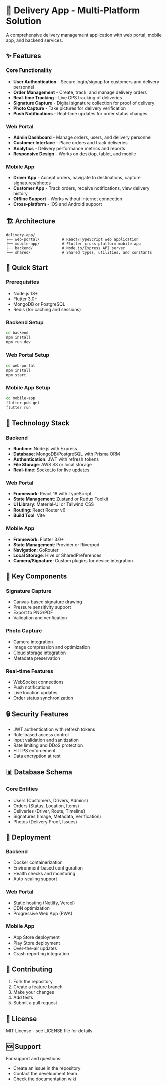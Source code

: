# 🚚 Delivery App - Multi-Platform Solution

A comprehensive delivery management application with web portal, mobile app, and backend services.

## ✨ Features

### Core Functionality
- **User Authentication** - Secure login/signup for customers and delivery personnel
- **Order Management** - Create, track, and manage delivery orders
- **Real-time Tracking** - Live GPS tracking of deliveries
- **Signature Capture** - Digital signature collection for proof of delivery
- **Photo Capture** - Take pictures for delivery verification
- **Push Notifications** - Real-time updates for order status changes

### Web Portal
- **Admin Dashboard** - Manage orders, users, and delivery personnel
- **Customer Interface** - Place orders and track deliveries
- **Analytics** - Delivery performance metrics and reports
- **Responsive Design** - Works on desktop, tablet, and mobile

### Mobile App
- **Driver App** - Accept orders, navigate to destinations, capture signatures/photos
- **Customer App** - Track orders, receive notifications, view delivery history
- **Offline Support** - Works without internet connection
- **Cross-platform** - iOS and Android support

## 🏗️ Architecture

```
delivery-app/
├── web-portal/          # React/TypeScript web application
├── mobile-app/          # Flutter cross-platform mobile app
├── backend/             # Node.js/Express API server
└── shared/              # Shared types, utilities, and constants
```

## 🚀 Quick Start

### Prerequisites
- Node.js 18+ 
- Flutter 3.0+
- MongoDB or PostgreSQL
- Redis (for caching and sessions)

### Backend Setup
```bash
cd backend
npm install
npm run dev
```

### Web Portal Setup
```bash
cd web-portal
npm install
npm start
```

### Mobile App Setup
```bash
cd mobile-app
flutter pub get
flutter run
```

## 🔧 Technology Stack

### Backend
- **Runtime**: Node.js with Express
- **Database**: MongoDB/PostgreSQL with Prisma ORM
- **Authentication**: JWT with refresh tokens
- **File Storage**: AWS S3 or local storage
- **Real-time**: Socket.io for live updates

### Web Portal
- **Framework**: React 18 with TypeScript
- **State Management**: Zustand or Redux Toolkit
- **UI Library**: Material-UI or Tailwind CSS
- **Routing**: React Router v6
- **Build Tool**: Vite

### Mobile App
- **Framework**: Flutter 3.0+
- **State Management**: Provider or Riverpod
- **Navigation**: GoRouter
- **Local Storage**: Hive or SharedPreferences
- **Camera/Signature**: Custom plugins for device integration

## 📱 Key Components

### Signature Capture
- Canvas-based signature drawing
- Pressure sensitivity support
- Export to PNG/PDF
- Validation and verification

### Photo Capture
- Camera integration
- Image compression and optimization
- Cloud storage integration
- Metadata preservation

### Real-time Features
- WebSocket connections
- Push notifications
- Live location updates
- Order status synchronization

## 🔒 Security Features
- JWT authentication with refresh tokens
- Role-based access control
- Input validation and sanitization
- Rate limiting and DDoS protection
- HTTPS enforcement
- Data encryption at rest

## 📊 Database Schema

### Core Entities
- Users (Customers, Drivers, Admins)
- Orders (Status, Location, Items)
- Deliveries (Driver, Route, Timeline)
- Signatures (Image, Metadata, Verification)
- Photos (Delivery Proof, Issues)

## 🚀 Deployment

### Backend
- Docker containerization
- Environment-based configuration
- Health checks and monitoring
- Auto-scaling support

### Web Portal
- Static hosting (Netlify, Vercel)
- CDN optimization
- Progressive Web App (PWA)

### Mobile App
- App Store deployment
- Play Store deployment
- Over-the-air updates
- Crash reporting integration

## 🤝 Contributing

1. Fork the repository
2. Create a feature branch
3. Make your changes
4. Add tests
5. Submit a pull request

## 📄 License

MIT License - see LICENSE file for details

## 🆘 Support

For support and questions:
- Create an issue in the repository
- Contact the development team
- Check the documentation wiki
